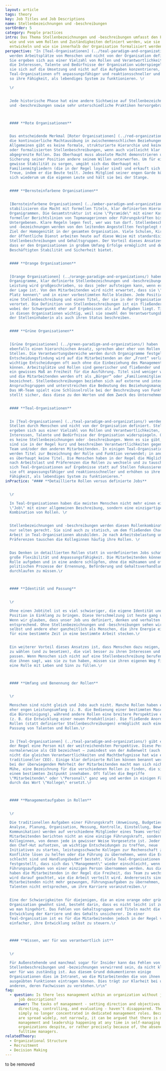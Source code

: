```yaml
---
layout: article
tags: theory
key: Job Titles and Job Descriptions
name: Stellenbezeichnungen und -beschreibungen
sortOrder: 5
category: People practices
intro: Das Thema Stellenbezeichnungen und -beschreibungen umfasst den Prozess,
  wie und von wem Rollen und Zuständigkeiten definiert werden, wie sie sich
  entwickeln und wie sie innerhalb der Organisation formalisiert werden.
perspective: "In [Teal-Organisationen] (../teal-paradigm-and-organizations/)
  werden Arbeitsplätze von Menschen und nicht von der Organisation definiert.
  Sie ergeben sich aus einer Vielzahl von Rollen und Verantwortlichkeiten, die
  die Interessen, Talente und Bedürfnisse der Organisation widerspiegeln. Indem
  sie sich auf die Umsetzung und nicht auf die Aufgaben konzentrieren, sind
  Teal-Organisationen oft anpassungsfähiger und reaktionsschneller und erhöhen
  so ihre Fähigkeit, als lebendiges System zu funktionieren. \r

  \r


  Jede historische Phase hat eine andere Sichtweise auf Stellenbezeichnungen
  und -beschreibungen sowie sehr unterschiedliche Praktiken hervorgebracht.\r



  #### **Rote Organisationen**


  Das entscheidende Merkmal [Roter Organisationen] (../red-organizations/) ist
  die kontinuierliche Machtausübung in zwischenmenschlichen Beziehungen. Im
  Allgemeinen gibt es keine formale, strukturierte Hierarchie und keine Titel
  oder formalisierten Stellenbeschreibungen, wenn auch vielleicht klar
  abgegrenzte Rollen. Das Oberhaupt muss absolute Macht demonstrieren und zwecks
  Sicherung seiner Position andere seinem Willen unterwerfen. Um für eine
  gewisse Stabilität zu sorgen, umgibt sich das Oberhaupt mit
  Familienmitgliedern (die in der Regel loyaler sind) und erkauft sich deren
  Treue, indem er die Beute teilt. Jedes Mitglied seiner engen Garde kümmert
  sich wiederum um die eigenen Leute und hält sie bei der Stange.


  #### **Bernsteinfarbene Organisationen**


  [Bernsteinfarbene Organisationen] (../amber-paradigm-and-organizations/)
  stabilisieren die Macht mit formellen Titeln, klar definierten Hierarchien und
  Organigrammen. Die Gesamtstruktur ist eine \"Pyramide\" mit einer Kaskade
  formeller Berichtslinien von Topmanagerinnen oder Führungskräften bis zu
  Untergebenen. Klare Regeln legen fest, wer was tun darf. Stellenbeschreibungen
  und -bezeichnungen werden von den leitenden Angestellten festgelegt mit dem
  Ziel der Homogenität in der gesamten Organisation. Viele Schulen, Kirchen und
  der öffentliche Dienst arbeiten heute auf diese Weise mit standardisierten
  Stellenbeschreibungen und Gehaltsgruppen. Der Vorteil dieses Ansatzes ist,
  dass er den Organisationen in großem Umfang Erfolge ermöglicht und den
  Beschäftigten Stabilität und Sicherheit bietet.


  #### **Orange Organisationen**


  [Orange Organisationen] (../orange-paradigm-and-organizations/) haben auch
  Organigramme, klar definierte Stellenbezeichnungen und -beschreibungen.
  Leistung wird großgeschrieben, so dass jeder aufsteigen kann, wenn er dazu in
  der Lage ist. Von den Mitarbeitenden wird nicht erwartet, dass sie \"ihren
  Platz kennen\" und in einer vorbestimmten Rolle bleiben. Jede Position hat
  eine Stellenbeschreibung und einen Titel, der sie in der Organisation
  verortet. Die Definition von Stellenbeschreibungen ist ein fließender Prozess,
  wobei der Schwerpunkt eher auf Ergebnissen als auf Aufgaben liegt. Titel sind
  in diesen Organisationen wichtig, weil sie sowohl den Verantwortungsbereich
  der Stelleninhaberin als auch ihren Status beschreiben.


  #### **Grüne Organisationen**


  [Grüne Organisationen] (../green-paradigm-and-organizations/) haben
  ebenfalls einen hierarchischen Ansatz, sprechen aber eher von Rollen als von
  Stellen. Die Verantwortungsbereiche werden durch Organigramme festgelegt. Die
  Entscheidungsfindung wird auf die Mitarbeitenden an der „Front“ verlagert, die
  wichtige Entscheidungen oft auch ohne die Einbeziehung des Managements treffen
  können. Arbeitsplätze und Rollen sind generischer und fließender und lassen
  ein gewisses Maß an Freiheit für die Ausführung. Titel sind weniger wichtig,
  und die Mitarbeitenden werden oft als „Bürger“ oder „Familienmitglieder“
  bezeichnet. Stellenbeschreibungen beziehen sich auf externe und interne
  Anspruchsgruppen und unterstreichen die Bedeutung des Beziehungsmanagements.
  Das HR-Team spielt eine Schlüsselrolle bei der Beschreibung von Funktionen und
  stellt sicher, dass diese zu den Werten und dem Zweck des Unternehmens passen.


  #### **Teal-Organisationen**


  In [Teal-Organisationen] (../teal-paradigm-and-organizations/) werden
  Stellen durch Menschen und nicht von der Organisation definiert. Stellen
  ergeben sich aus einer Vielzahl von Rollen und Verantwortlichkeiten, die die
  Interessen, Talente und Bedürfnisse der Organisation widerspiegeln. Oft gibt
  es keine Stellenbezeichnungen oder -beschreibungen. Wenn es sie gibt, dann
  sind sie in der Regel kurz und beschreiben Verantwortlichkeiten gegenüber dem
  Team und/oder den anderen Mitarbeitenden. In einigen Teal-Organisationen
  werden Titel zur Bezeichnung der Rolle und Funktion verwendet; in anderen gibt
  es überhaupt keine Titel. Die Menschen haben in der Regel die Möglichkeit, je
  nach Arbeitslast und Präferenzen die Rollen zu wechseln und zu tauschen. Da
  sich Teal-Organisationen auf Ergebnisse statt auf Stellen fokussieren, sind
  sie oft anpassungsfähiger und reaktionsschneller und erhöhen so ihre
  Fähigkeit, als lebendiges System zu funktionieren."
inPractice: "#### **Detaillierte Rollen versus definierte Jobs**


  \r

  In Teal-Organisationen haben die meisten Menschen nicht mehr einen einzigen
  \"Job\" mit einer allgemeinen Beschreibung, sondern eine einzigartige
  Kombination von Rollen. \r


  Stellenbezeichnungen und -beschreibungen werden diesen Rollenkombinationen
  nur selten gerecht. Sie sind auch zu statisch, um dem fließenden Charakter der
  Arbeit in Teal-Organisationen abzubilden. Je nach Arbeitsbelastung und
  Präferenzen tauschen die Kolleginnen häufig ihre Rollen. \r


  Das Denken in detaillierten Rollen statt in vordefinierten Jobs schafft
  große Flexibilität und Anpassungsfähigkeit. Die Mitarbeitenden können eine
  Rolle aufgeben und in eine andere schlüpfen, ohne die mühsamen und oft
  politischen Prozesse der Ernennung, Beförderung und Gehaltsverhandlung
  durchlaufen zu müssen.\r



  #### **Identität und Passung**


  \r

  Ohne einen Jobtitel ist es viel schwieriger, die eigene Identität und
  Position in Einklang zu bringen. Diese Verschmelzung ist heute gang und gäbe.
  Wenn wir glauben, dass unser Job uns definiert, denken und verhalten wir uns
  entsprechend. Ohne Stellenbezeichnungen und -beschreibungen sehen wir uns
  selbst und andere eher ganzheitlich als Menschen, die ihre Energie einfach nur
  für eine bestimmte Zeit in eine bestimmte Arbeit stecken.\r


  Ein weiterer Vorteil dieses Ansatzes ist, dass Menschen dazu neigen, Rollen
  zu wählen (und zu besetzen), die viel besser zu ihren Interessen und Talenten
  passen. Wenn Menschen sich nicht auf eine Stellenbeschreibung berufen können,
  die ihnen sagt, was sie zu tun haben, müssen sie ihren eigenen Weg finden, um
  eine Rolle mit Leben und Sinn zu füllen.\r



  #### **Umfang und Benennung der Rollen**


  \r

  Menschen sind nicht gleich und Jobs auch nicht. Manche Rollen haben einen
  eher engen Leistungsumfang (z. B. die Bedienung einer bestimmten Maschine oder
  die Büroreinigung), während andere Rollen eine breitere Perspektive einnehmen
  (z. B. die Entwicklung einer neuen Produktlinie). Die fließende Anordnung von
  Rollen (statt definierter Stellenbeschreibungen) ermöglicht auch eine bessere
  Passung von Talenten und Rollen.\r


  In [Teal-Organisationen] (../teal-paradigm-and-organizations/) gibt es in
  der Regel eine Person mit der weitreichendsten Perspektive. Diese Person wird
  normalerweise als CEO bezeichnet – zumindest von der Außenwelt (auch wenn sie
  nicht die gleichen Verantwortlichkeiten und Machtbefugnisse hat wie ein
  traditioneller CEO). Einige klar definierte Rollen können benannt werden, aber
  bei der überwiegenden Mehrheit der Mitarbeitenden macht man sich nicht die
  Mühe, eine Bezeichnung für die verschiedenen Rollen zu finden, die sie zu
  einem bestimmten Zeitpunkt innehaben. Oft fallen die Begriffe
  \"Mitarbeitende\" oder \"Personal\" ganz weg und werden in einigen Fällen
  durch das Wort \"Kollege\" ersetzt.\r



  #### **Managementaufgaben in Rollen**


  \r

  Die traditionellen Aufgaben einer Führungskraft (Anweisung, Budgetierung,
  Analyse, Planung, Organisation, Messung, Kontrolle, Einstellung, Bewertung und
  Kommunikation) werden auf verschiedene Mitglieder eines Teams verteilt. Die
  Mitarbeitenden berichten nicht an eine einzige Führungskraft, sondern an ihre
  Kolleginnen, von denen jede in gewisser Weise Vorgesetzte ist. Jeder kann sich
  den Chef-Hut aufsetzen, um wichtige Entscheidungen zu treffen, neue
  Initiativen zu starten, leistungsschwache Kollegen zur Rechenschaft zu ziehen,
  Konflikte lösen zu helfen oder die Führung zu übernehmen, wenn die Ergebnisse
  schlecht sind und Handlungsbedarf besteht. Viele Teal-Organisationen haben
  festgestellt, dass sich das \"Management\" wieder einschleicht, wenn zu viele
  Führungsaufgaben von einer einzigen Person übernommen werden. Aus diesem Grund
  haben die Mitarbeitenden in der Regel die Freiheit, das Team zu wechseln; es
  wird darauf geachtet, wie die Arbeit verteilt wird. Andererseits sind die
  Mitarbeitenden nicht mehr gezwungen, Führungsaufgaben zu übernehmen, die ihren
  Talenten nicht entsprechen, um ihre Karriere voranzutreiben.\r


  Eine der Schwierigkeiten für diejenigen, die an eine orange oder grüne
  Organisation gewöhnt sind, besteht darin, dass es nicht leicht ist zu wissen,
  wo man hingehört. Das Fehlen von Gehaltsgruppen und Titeln macht die
  Entwicklung der Karriere und des Gehalts unsicherer. In einer
  Teal-Organisation ist es für die Mitarbeitenden jedoch in der Regel viel
  einfacher, ihre Entwicklung selbst zu steuern.\r



  #### **Wissen, wer für was verantwortlich ist**


  \r

  Für Außenstehende und manchmal sogar für Insider kann das Fehlen von
  Stellenbeschreibungen und -bezeichnungen verwirrend sein, da nicht klar wird,
  wer für was zuständig ist. Aus diesem Grund dokumentieren einige
  Organisationen dies im Intranet, wo die Mitarbeitenden die von ihnen aktuell
  ausgeübten Funktionen eintragen können. Dies trägt zur Klarheit bei und hilft
  anderen, deren Fachwissen zu verstehen.\r\n"
faq:
  - question: Is there less management within an organization without job titles and
      job descriptions?
    answer: The tasks of management - setting direction and objectives, planning,
      directing, controlling, and evaluating - haven’t disappeared. They are
      simply no longer concentrated in dedicated management roles. Because they
      are spread widely, not narrowly, it can be argued that there is more
      management and leadership happening at any time in self-managing
      organizations despite, or rather precisely because of, the absence of
      fulltime managers.
relatedTheory:
  - Organizational Structure
  - Recruitment
  - Decision Making
---
```

to be removed